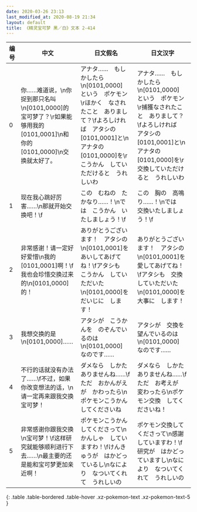 ```yaml
---
date: 2020-03-26 23:13
last_modified_at: 2020-08-19 21:34
layout: default
title: 《精灵宝可梦 黑／白》文本 2-414
---
```

| 编号 | 中文 | 日文假名 | 日文汉字 |
| ---- | ---- | ---- | --- |
| 0 | 你……难道说，\n你捉到那只名叫\n[0101,0000]的宝可梦了？\r如果能够用我的[0101,0001]\n和你的[0101,0000]\n交换就太好了。 | アナタ……　もしかしたら\n[0101,0000]　という　ポケモン\rほかく　なされたこと　ありまして？\fよろしければ　アタシの　[0101,0001]と\nアナタの　[0101,0000]を\rこうかん　していただけると　うれしいわ | アナタ……　もしかしたら\n[0101,0000]　という　ポケモン\r捕獲なされたこと　ありまして？\fよろしければ　アタシの　[0101,0001]と\nアナタの　[0101,0000]を\r交換していただけると　うれしいわ |
| 1 | 现在我心跳好厉害……\n那就开始交换吧！\f | この　むねの　たかなり……！\nでは　こうかん　いたしましょう！\f | この　胸の　高鳴り……！\nでは　交換いたしましょう！\f |
| 2 | 非常感谢！请一定好好爱惜\n我的[0101,0001]啊！\f我也会珍惜交换过来的\n[0101,0000]的！ | ありがとうございます！　アタシの\n[0101,0001]を　あいしてあげてね！\fアタシも　こうかん　していただいた\n[0101,0000]を　だいじに　します！ | ありがとうございます！　アタシの\n[0101,0001]を　愛してあげてね！\fアタシも　交換していただいた\n[0101,0000]を　大事に　します！ |
| 3 | 我想交换的是\n[0101,0000]…… | アタシが　こうかんを　のぞんでいるのは\n[0101,0000]　なのです…… | アタシが　交換を　望んでいるのは\n[0101,0000]　なのです…… |
| 4 | 不行的话就没有办法了……\f不过，如果你改变想法的话，\n请一定再来跟我交换宝可梦！ | ダメなら　しかたありませんね……\fただ　おかんがえが　かわったら\nポケモンこうかん　してくださいね | ダメなら　しかたありませんね……\fただ　お考えが　変わったら\nポケモン交換　してくださいね！ |
| 5 | 非常感谢你跟我交换\n宝可梦！\f这样研究就能够顺利进行下去……\n最主要的还是能和宝可梦更加亲近啊！ | ポケモンこうかん　してくださって\nかんしゃ　していますわ！\fけんきゅうが　はかどっているし\nなにより　なついてくれて　うれしいの | ポケモン交換してくださって\n感謝していますわ！\f研究が　はかどっていますし\nなにより　なついてくれて　うれしいの |
{: .table .table-bordered .table-hover .xz-pokemon-text .xz-pokemon-text-5 }